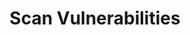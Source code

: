 ---
sidebar_position: 3
title: "Scan Vulnerabilities"
sidebar_label: "Scan Vulnerabilities"
description: "Identify security weaknesses in Debian systems - perform vulnerability assessments, scan for security flaws, detect system vulnerabilities, and evaluate security posture."
keywords:
  - "debian vulnerability scanning"
  - "security assessments"
  - "vulnerability detection"
  - "security flaws"
  - "security posture"
tags:
  - debian
  - vulnerability-scanning
  - security-assessments
  - vulnerability-detection
  - security-evaluation
slug: /linux/debian/security/security-updates/scan-vulnerabilities
---